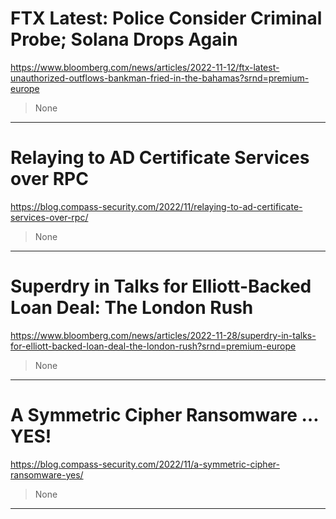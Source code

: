 # FTX Latest: Police Consider Criminal Probe; Solana Drops Again

https://www.bloomberg.com/news/articles/2022-11-12/ftx-latest-unauthorized-outflows-bankman-fried-in-the-bahamas?srnd=premium-europe
<blockquote>
None
</blockquote>

---

# Relaying to AD Certificate Services over RPC

https://blog.compass-security.com/2022/11/relaying-to-ad-certificate-services-over-rpc/
<blockquote>
None
</blockquote>

---

# Superdry in Talks for Elliott-Backed Loan Deal: The London Rush

https://www.bloomberg.com/news/articles/2022-11-28/superdry-in-talks-for-elliott-backed-loan-deal-the-london-rush?srnd=premium-europe
<blockquote>
None
</blockquote>

---

# A Symmetric Cipher Ransomware … YES!

https://blog.compass-security.com/2022/11/a-symmetric-cipher-ransomware-yes/
<blockquote>
None
</blockquote>

---

